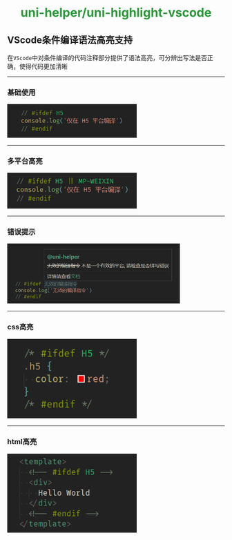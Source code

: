 <h1 align="center"><font color="#2a9838">uni-helper/uni-highlight-vscode</font></h1>

## VScode条件编译语法高亮支持
在`VScode`中对条件编译的代码注释部分提供了语法高亮，可分辨出写法是否正确，使得代码更加清晰

***

### 基础使用
<img src="./.github/images/base.png" width="300">

***

### 多平台高亮
<img src="./.github/images/more.png" width="300">

***

### 错误提示
<img src='./.github/images/error.png' width="400">

***

### css高亮
<img src='./.github/images/css.png' width="300">

***

### html高亮
<img src='./.github/images/html.png' width="300">
